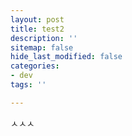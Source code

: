 ```yaml
---
layout: post
title: test2
description: ''
sitemap: false
hide_last_modified: false
categories:
- dev
tags: ''

---
```

ㅅㅅㅅ